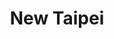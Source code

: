 ---
layout: place
title: "New Taipei"
permalink: /massachusetts/new-bedford/new-taipei.html
stateAbbr: MA
stateName: Massachusetts
cityName: New Bedford
seo:
  name: "New Taipei"
  type: Restaurant
  links: https://www.newtaipeima.com/
description: "New Taipei serves delicious sushi in New Bedford, Massachusetts. Try fresh Japanese dishes for a great dining experience. Available for takeout, delivery, lunch, and dinner."
place_id: ChIJ1b0kIrjj5IkR86xg3esw8Yk
photos:
  - name: >-
      places/ChIJ1b0kIrjj5IkR86xg3esw8Yk/photos/AeeoHcIsE6-ASYbP7txyuVQ9NL4e7-wtlEWyYKqOOP2_eh7OpiaxK_5Mpa55N2SEzljsJ7aXc5pgd0oWQGEZMFF5ZEI57OiJPu4KFBm9nMF4hKAjIc8YPuSWdT8tuMsPSsMoSD8n53UK_z0E5NqRqlPR1kGr64n6rHYspTbUPvogmOhUpOFfD2vQ3D46-6BeUA_SoZo8gaT6MXfovOCMDNAEr9KK0bMslrUVPYqqcBTuFU90jdv-o0E8eDT8v3skqZownOcZsA9ZVxyJV3OD8xCTS9YC89fKxQvWLHKgcmmrAhnYnMjO89nRxflyFToDbErsCbmNUOUPh89OckOVd0071EbiHifNaOEPU0pTb-WHPAr6rl6kFTOEFlEbGjh9vyn3Nmtt3lER3JqwsMN2CVayq9YraPr5Ak-avJKSBMD_q-OdHxk
    widthPx: 4032
    heightPx: 2268
    authorAttributions:
      - displayName: Thomas Anger
        uri: https://maps.google.com/maps/contrib/118103762377533023963
        photoUri: >-
          https://lh3.googleusercontent.com/a-/ALV-UjUmXEXM09BrYo6hX-iBWBrbzHs2eKz6IqTq0T7cUMOsf37m5Z2Q6A=s100-p-k-no-mo
    flagContentUri: >-
      https://www.google.com/local/imagery/report/?cb_client=maps_api_places.places_api&image_key=!1e10!2sCIHM0ogKEICAgICu6bGlzQE&hl=en-US
    googleMapsUri: >-
      https://www.google.com/maps/place//data=!3m4!1e2!3m2!1sCIHM0ogKEICAgICu6bGlzQE!2e10!4m2!3m1!1s0x89e4e3b82224bdd5:0x89f130ebdd60acf3
  - name: >-
      places/ChIJ1b0kIrjj5IkR86xg3esw8Yk/photos/AeeoHcLH98xfg31XkeLk9y1TqhyTp2ARWXyvMmNQAL6we2oCPI29RZw97NvewxTMdBTLi-F_HjWPQpqeKtAKMzLFCHcLUde7CH7n_fY7RWEUjkdQMiRaYcVzyFioFWsoHGScgG7Kgt28s2YF9OXXJB1Uw-EDhRj7wQMJnlZVvRlOcOz0KddRRIXbdSUbeeaBBCwOxyWLueDQ3kit_WEsYLqqYd1JtHPASn5M63d7dGy9NKgECg36y9q4YApuiPaMhoyMqdIklDOa6WX82CHGL2P9O78aBE1S_GjmVOHP1sXHI5byTrgpek9kI3YW3lmGmDUrgIGATIR3jVBnPtQzKV3IsFfF6vYTXAtbeuYPI5IfZJL7Pr4lEiD4xNIp9Jg1Gzg7NikZLLDPlNvx6xk5Yesqh_YHqSP8xLLPB3J0oBptLpKoraMU
    widthPx: 3264
    heightPx: 2448
    authorAttributions:
      - displayName: Taylor Nguyen
        uri: https://maps.google.com/maps/contrib/100865650654383704933
        photoUri: >-
          https://lh3.googleusercontent.com/a/ACg8ocLEJRexNOsTnO-t_7A0jQ5JF9P45FJMkZhsyhljE53qBTsyAFM=s100-p-k-no-mo
    flagContentUri: >-
      https://www.google.com/local/imagery/report/?cb_client=maps_api_places.places_api&image_key=!1e10!2sCIHM0ogKEICAgIC4vrydiwE&hl=en-US
    googleMapsUri: >-
      https://www.google.com/maps/place//data=!3m4!1e2!3m2!1sCIHM0ogKEICAgIC4vrydiwE!2e10!4m2!3m1!1s0x89e4e3b82224bdd5:0x89f130ebdd60acf3
  - name: >-
      places/ChIJ1b0kIrjj5IkR86xg3esw8Yk/photos/AeeoHcKhr5nzcIrM5PnMVMD6Gq-aL34JAHW_Bul2mPpvFQ__nYJtMrfjlabiYAu-zehpymrRF1PhsOHU_2LXObTpuaKQR43Dk4KbcrKAOLW0y9be0x7lHsmv2DZKchuGJhTg5_S23HOMsBAjpnk-soYN9OmF6M90QIc0oANxrbGKo127nYYbfpWyetVlkD8gLMzRZPZL0YjLZ2dYwfziSgcbUg7jL7b6VUfbz1FWcPyWqQMgG7NQaqD0hvNnHGGKvU1f2jjd5-ziN0IZRtkHUHqj_w6lIpKP098DgH4sXHKncykacU4kcZEJhWWGUlhtyTlxHnesxa8Arh_dmT24LzpgkUzf62TBbuA89daXKMDoTaFO9SDtlcKzssDZu0-rkV-01nibHUxQGu2gfH1Hm0KpeO4Ffd8C6yBvJv0nvC3ncSL98Q
    widthPx: 3024
    heightPx: 4032
    authorAttributions:
      - displayName: Javier Rosa
        uri: https://maps.google.com/maps/contrib/100664164076294368858
        photoUri: >-
          https://lh3.googleusercontent.com/a-/ALV-UjXQskbE5T9mDdj5lXNbojVyZotMNlDrmRnX5UkLjXdYpTdI1Jn9=s100-p-k-no-mo
    flagContentUri: >-
      https://www.google.com/local/imagery/report/?cb_client=maps_api_places.places_api&image_key=!1e10!2sCIHM0ogKEICAgICjvbmSNg&hl=en-US
    googleMapsUri: >-
      https://www.google.com/maps/place//data=!3m4!1e2!3m2!1sCIHM0ogKEICAgICjvbmSNg!2e10!4m2!3m1!1s0x89e4e3b82224bdd5:0x89f130ebdd60acf3
  - name: >-
      places/ChIJ1b0kIrjj5IkR86xg3esw8Yk/photos/AeeoHcKzeP9z9XrqVmPzdSpQpCywO7mfnTzf5GZRf1jyemGF8hxaYqKbNVQYZXjgANVfrg-bBd64Ls_PYd0Q8giO3SWbV79LrYA9FByS3aSFfAxOcCr6ch8kOBjVdmt7ojLzDk2i2XrIA5pmB25nMQlev3W3Xc0LvNs0AZpbvVHIohh6UE2D3bKUdYBFBUoINv0AW9tKZ3JRbj11gnZeCWruI5sDDmXG13sgw4-XM7n7GVeOM8AYfbKAXQmBPK5cKNEibkQ80-KJS-u5rOLcuVXVJN2952WySoc2rI39dAeZX_CzMy3N2X-zlSbxbvmnzwVHPq4pCVtfTmyh-cCDo59oWPGeSdCA37-yGaq7Qy75VTWNSdaaSRc14YDzpvlfUxgYSWVMSP2SP6xwns_ikIgFEekwYzcqU-R2Lk9gi3niOlw3heGf
    widthPx: 1267
    heightPx: 1280
    authorAttributions:
      - displayName: Kim Nunes
        uri: https://maps.google.com/maps/contrib/115220591528018577454
        photoUri: >-
          https://lh3.googleusercontent.com/a-/ALV-UjVi_OtKC6xHrHafV6HeR6ek10rkDhZGqPm6gzf3gVEWrCABlm-Zlg=s100-p-k-no-mo
    flagContentUri: >-
      https://www.google.com/local/imagery/report/?cb_client=maps_api_places.places_api&image_key=!1e10!2sCIHM0ogKEICAgICOyoOY7gE&hl=en-US
    googleMapsUri: >-
      https://www.google.com/maps/place//data=!3m4!1e2!3m2!1sCIHM0ogKEICAgICOyoOY7gE!2e10!4m2!3m1!1s0x89e4e3b82224bdd5:0x89f130ebdd60acf3
  - name: >-
      places/ChIJ1b0kIrjj5IkR86xg3esw8Yk/photos/AeeoHcK60o-dferbuhFLK0bgCsFMj8FYLlMVUXvtCLURzCr5E6t7LqL87h4TjuwZwjPKAIQp5j795053PQxqfe6GNckBpLIkOBJaTKLwMIWOMOkHl53s9hq02T3qongVZxLuOKPfk17IHSzWwrBJrDT_AGWzzQJ8NH0r5wXIa7ckl0r9Kwvzm_OOD0A-bwqXWXHMyzclTqrx2LUXj2fblTMNMc42AMQWkLJtbBjbsOV1vBy2aD2dvostS0bK8S3VcMJ6NrbjL6kEK5rQXos95jwAtHMPZYD1nBtB_yqKtALOLvXM8VORP0kAOr6Y5H3ZHU6SfrIKZP4pnKE5EKEfsnBpQNEVKf1QxggQMhCNR5Y_qMeijyWZmim-cuYpA-fwFG8hGM0-2d5xqTJVwqwQLpr82GJK5dOZTJcG2umjyJKXkAtLW1AI
    widthPx: 3024
    heightPx: 4032
    authorAttributions:
      - displayName: Ryan Lemmer
        uri: https://maps.google.com/maps/contrib/102540252199753355304
        photoUri: >-
          https://lh3.googleusercontent.com/a-/ALV-UjUjhwghRczPUdBzRM7pqwDoMX_aQoTmUGZQ8qg04DLSUlEiWdpX=s100-p-k-no-mo
    flagContentUri: >-
      https://www.google.com/local/imagery/report/?cb_client=maps_api_places.places_api&image_key=!1e10!2sCIHM0ogKEICAgIDEuN2vnQE&hl=en-US
    googleMapsUri: >-
      https://www.google.com/maps/place//data=!3m4!1e2!3m2!1sCIHM0ogKEICAgIDEuN2vnQE!2e10!4m2!3m1!1s0x89e4e3b82224bdd5:0x89f130ebdd60acf3
  - name: >-
      places/ChIJ1b0kIrjj5IkR86xg3esw8Yk/photos/AeeoHcJq_zQ9fm6UdjSZattCx0CKD4N6N6uzS9r421sKONej6YRwXp0cAjulWGoiTlhkcmFat69wtabWNrPuG_Oz_Pdcl92pCXbfUv_yL8kvruZrtegAtmxiiP4JS4sdlMsF6NSH4K7VBvpgg7DN4XAXEbjLQlkIFGr4jBOYBzIpMtNqLW_QBnKpcN_kB6OyT62j6W_TgDWq8x1UNzYI7iKUeZL1T0sBCTZT3XeBuLrpJD6853knVKtAJ0tCgVWDMNpA0xXm11SG9qwWj14exBN2UFl4M57oaSTl-DD3dQVBvquflyqguV5fIetHMqgZHol6AzG6JxgYWrza1KL4ceOKXz3dK_5qxF2t3BkRY0Y_dkNfKHndKz7Xd6VN4tTbPOHOf8gsvKYWDSjyMgb1zO2MWJEF6RPt7koTz2Wzhh2ub2umEZQ
    widthPx: 3112
    heightPx: 2333
    authorAttributions:
      - displayName: Taylor Nguyen
        uri: https://maps.google.com/maps/contrib/100865650654383704933
        photoUri: >-
          https://lh3.googleusercontent.com/a/ACg8ocLEJRexNOsTnO-t_7A0jQ5JF9P45FJMkZhsyhljE53qBTsyAFM=s100-p-k-no-mo
    flagContentUri: >-
      https://www.google.com/local/imagery/report/?cb_client=maps_api_places.places_api&image_key=!1e10!2sCIHM0ogKEICAgIC4vsz_2QE&hl=en-US
    googleMapsUri: >-
      https://www.google.com/maps/place//data=!3m4!1e2!3m2!1sCIHM0ogKEICAgIC4vsz_2QE!2e10!4m2!3m1!1s0x89e4e3b82224bdd5:0x89f130ebdd60acf3
  - name: >-
      places/ChIJ1b0kIrjj5IkR86xg3esw8Yk/photos/AeeoHcKu2nGufZQ8ahEDoODIakWYUUNm6qGD75cZcLtdYogAICXb0RSPzS0080Y0w8TDBuIjLn5AH5W9REaU4nH80zpf4LLpQRZ4w-qg9s525I9XB8AqwoKqDacPEogoeYLzrl7kJxJHOwyndgaLymgkHO-qBZJybXY18AbnMa2NQYdqmVwIo-GKHomayP2Q6Anqx2XgGO3xMSVnF3GRSzI862LgokfIwtMc5Ox9IN7omime9JMSzkdzaiGSkZuPJlV1GTrlrT533TlJBYWa1CyvEq4ZjKwrad4ES83yUJ9yWzkIqzZF9ztLId-vE6hxuUj5WfGjz9gLfDmOl90tfkPjvfOSzRltIE618mctlRrnSj3CHSEWJ6L75AlHtA3OfAsaDWVD8cstyEYhYzsyxUvQgxmhTTH5jOgqjLOM9hvu6dw
    widthPx: 3024
    heightPx: 4032
    authorAttributions:
      - displayName: Jessenia Santos
        uri: https://maps.google.com/maps/contrib/117409196115697713516
        photoUri: >-
          https://lh3.googleusercontent.com/a/ACg8ocKVKwmLIncMjFdYBnIhuSq01cUwPmnfL0ndw_2LMK9fekxXOA=s100-p-k-no-mo
    flagContentUri: >-
      https://www.google.com/local/imagery/report/?cb_client=maps_api_places.places_api&image_key=!1e10!2sCIHM0ogKEICAgIDb47PBeg&hl=en-US
    googleMapsUri: >-
      https://www.google.com/maps/place//data=!3m4!1e2!3m2!1sCIHM0ogKEICAgIDb47PBeg!2e10!4m2!3m1!1s0x89e4e3b82224bdd5:0x89f130ebdd60acf3
  - name: >-
      places/ChIJ1b0kIrjj5IkR86xg3esw8Yk/photos/AeeoHcIJVt7AlrFuGpejSSHvuMkaA2RGrgGCGpbcB6a8yTqVlq5ZONAwXJ-kxy1-3jspsWL_xaNnAKndzV8egL6T6Q8lBwavDehyGMjNeSitX7m5JOPUqo7IPxtEPnb7JId9v0tYLqZfuHEHPPgKrMh_uOnxBZlqv9y7yIKw0rPjuiEO_krOYeuEwNbhVECJ2aN19__Zzu2S10mu_oD-XTyX2-lF5EfC3UgyDmjzuEiywZnoqh9-qHx3AQWXlL-8i6xCgyWbRh2r_R024Buev_hZ06JguVgHQn43GOSlEX7nwjD7NXG76t4iVEnLRw79d65C3yjWwDkaAfZJ43wVyAO0mswTAaD98J8TU05JCD584JQi-6ADHrFGDJ1NDdAAeFutsLoE-xrtxJtAxjnxpfIOhZKHpkVoTb29LwICQ4B-XPxOzg
    widthPx: 4800
    heightPx: 2700
    authorAttributions:
      - displayName: Cynthia Costa
        uri: https://maps.google.com/maps/contrib/100821171533174422191
        photoUri: >-
          https://lh3.googleusercontent.com/a-/ALV-UjXw7EotxPyg4IvPxOHur7535oGAnZzs2kegxFf3rOINXCIOsaITTg=s100-p-k-no-mo
    flagContentUri: >-
      https://www.google.com/local/imagery/report/?cb_client=maps_api_places.places_api&image_key=!1e10!2sCIHM0ogKEICAgICk4N_WXg&hl=en-US
    googleMapsUri: >-
      https://www.google.com/maps/place//data=!3m4!1e2!3m2!1sCIHM0ogKEICAgICk4N_WXg!2e10!4m2!3m1!1s0x89e4e3b82224bdd5:0x89f130ebdd60acf3
  - name: >-
      places/ChIJ1b0kIrjj5IkR86xg3esw8Yk/photos/AeeoHcICZ2GCQlDvIgStm3BbubI1p2h8Rz9eF5gEFMTlsUygG7Cex4rdS-yoQ6Q1T8lZRM_xhoMuTAkPA4iK9DrD-OwS7c0nvxMm4QqLzl4vVVflyAwpLUH6XYLv0IGaDMJz-TthUWkdIjyeDUOQi51hrrk_hu9aWhx7Ay62oWu2v9yxNKVpsbLWxZNtxTKR8QKJNcn_LS53p_A4MwH1yFdtDT7hwHWi-3npcLpyR8DLSp2A7c9kSyOGF1wWC9-6qXlJx6OZY804RkCk_tiRipDUrYiVV8XFaJ0IhyWsSlxZnWpLExdiedc4TC7xrr4NDFZPrCqROhwPRI3O1XIDmiJSFbDnZQKs_qRLzbV6CAn3QhDFlMqx3qre_sWRhEB9I6P4-iTxPM6yAuIR9SldXnqoOf2Na8l5Q1Z-9mHfgMVINOhkkaI2
    widthPx: 2992
    heightPx: 4000
    authorAttributions:
      - displayName: Jess Rayner
        uri: https://maps.google.com/maps/contrib/109757689116798725367
        photoUri: >-
          https://lh3.googleusercontent.com/a-/ALV-UjWtfyFP1__3CG5q7qL2QbZBQJ0naL7kSsGlZkEBSgJ9r9hLEjcm=s100-p-k-no-mo
    flagContentUri: >-
      https://www.google.com/local/imagery/report/?cb_client=maps_api_places.places_api&image_key=!1e10!2sCIHM0ogKEICAgIDEo7Kc3wE&hl=en-US
    googleMapsUri: >-
      https://www.google.com/maps/place//data=!3m4!1e2!3m2!1sCIHM0ogKEICAgIDEo7Kc3wE!2e10!4m2!3m1!1s0x89e4e3b82224bdd5:0x89f130ebdd60acf3
  - name: >-
      places/ChIJ1b0kIrjj5IkR86xg3esw8Yk/photos/AeeoHcKKyJPejJNyA3CVlL-2bNW2RIzoU4gqnLskH7NnWqZQDv1z-3yW8L-ls8WQXxVX79ZxoJQ25b2IpuTXWZjOE8wEGgeOwMDx6pV_x8ac3Pz4EbkZnjnR2zChvVug5B9gQODibsbQy20qIPhcu4kYPXott0sfJRaatqbU12x4Z03F4lFlPRFR-NUzovpwJ1tIbGzrPCjvTaIZs5Fi7lS6OiYhUFQc7ShoZc-CjW-3i783GqZ_rG9WFEBTB2WoQIe-BDlvsk1qiHsWZa4MVcG9jplE9GZQaG8nwxmDXv2JVJAMPOOQMnnY40W_zQDIkapQY22lny2rSQNVjzLBaf-BaAA8y91F-AWm15zoNJqmupY4DkdhOtmConzjGu2y_warxWk46cOnXtfOdLMWRiJKXDyQu0Q4E5hxq52eP34MwH9ch5sP
    widthPx: 3024
    heightPx: 4032
    authorAttributions:
      - displayName: Heather Marshall
        uri: https://maps.google.com/maps/contrib/102437505940410637610
        photoUri: >-
          https://lh3.googleusercontent.com/a-/ALV-UjW473qgVoUMVCgEToorfykzEhOfmbVSJOUWyThMOajvtZVxh5bHSg=s100-p-k-no-mo
    flagContentUri: >-
      https://www.google.com/local/imagery/report/?cb_client=maps_api_places.places_api&image_key=!1e10!2sCIHM0ogKEICAgICcs_TH3QE&hl=en-US
    googleMapsUri: >-
      https://www.google.com/maps/place//data=!3m4!1e2!3m2!1sCIHM0ogKEICAgICcs_TH3QE!2e10!4m2!3m1!1s0x89e4e3b82224bdd5:0x89f130ebdd60acf3
address: 37 Rockdale Ave, New Bedford, MA 02740, USA
street: 37 Rockdale Ave
city: New Bedford
state: MA
zip: '02740'
country: USA
neighborhood: null
latitude: '41.614055'
longitude: '-70.932016'
accessibility_options:
  wheelchairAccessibleParking: true
  wheelchairAccessibleEntrance: true
  wheelchairAccessibleSeating: true
business_status: OPERATIONAL
name: New Taipei
google_maps_links:
  directionsUri: >-
    https://www.google.com/maps/dir//''/data=!4m7!4m6!1m1!4e2!1m2!1m1!1s0x89e4e3b82224bdd5:0x89f130ebdd60acf3!3e0
  placeUri: https://maps.google.com/?cid=9939779642172943603
  writeAReviewUri: >-
    https://www.google.com/maps/place//data=!4m3!3m2!1s0x89e4e3b82224bdd5:0x89f130ebdd60acf3!12e1
  reviewsUri: >-
    https://www.google.com/maps/place//data=!4m4!3m3!1s0x89e4e3b82224bdd5:0x89f130ebdd60acf3!9m1!1b1
  photosUri: >-
    https://www.google.com/maps/place//data=!4m3!3m2!1s0x89e4e3b82224bdd5:0x89f130ebdd60acf3!10e5
primary_type: Restaurant
opening_hours:
  regular: null
  current: null
secondary_opening_hours:
  regular:
    weekdayDescriptions: null
    type: null
  current:
    weekdayDescriptions: null
    type: null
phone: (508) 990-2631
price_level: PRICE_LEVEL_MODERATE
price_range: $10 &ndash; $20
rating: '4.4'
rating_count: 247
website: https://www.newtaipeima.com/
reviews:
  - name: >-
      places/ChIJ1b0kIrjj5IkR86xg3esw8Yk/reviews/ChdDSUhNMG9nS0VJQ0FnSURiNDdQQjJnRRAB
    relativePublishTimeDescription: 8 months ago
    rating: 5
    text:
      text: >-
        Just ordered from here for the 1st time and the food was AMAZING. Got
        chicken fingers, crab rangoons and fries and the crab rangoons are the
        best I’ve ever had, delivery was quick  too ! I literally never leave
        google reviews but it was so good I wanna give them the credit they
        deserve🤣
      languageCode: en
    originalText:
      text: >-
        Just ordered from here for the 1st time and the food was AMAZING. Got
        chicken fingers, crab rangoons and fries and the crab rangoons are the
        best I’ve ever had, delivery was quick  too ! I literally never leave
        google reviews but it was so good I wanna give them the credit they
        deserve🤣
      languageCode: en
    authorAttribution:
      displayName: Jessenia Santos
      uri: https://www.google.com/maps/contrib/117409196115697713516/reviews
      photoUri: >-
        https://lh3.googleusercontent.com/a/ACg8ocKVKwmLIncMjFdYBnIhuSq01cUwPmnfL0ndw_2LMK9fekxXOA=s128-c0x00000000-cc-rp-mo
    publishTime: '2024-08-09T01:10:24.693261Z'
    flagContentUri: >-
      https://www.google.com/local/review/rap/report?postId=ChdDSUhNMG9nS0VJQ0FnSURiNDdQQjJnRRAB&d=17924085&t=1
    googleMapsUri: >-
      https://www.google.com/maps/reviews/data=!4m6!14m5!1m4!2m3!1sChdDSUhNMG9nS0VJQ0FnSURiNDdQQjJnRRAB!2m1!1s0x89e4e3b82224bdd5:0x89f130ebdd60acf3
  - name: >-
      places/ChIJ1b0kIrjj5IkR86xg3esw8Yk/reviews/ChdDSUhNMG9nS0VJQ0FnSUNQbEphR2pnRRAB
    relativePublishTimeDescription: 4 months ago
    rating: 5
    text:
      text: >-
        Got lunch here for the first time for take out, the food was good
        everything was hot and tasted fresh. The lady at the counter was nice
        and I even got a smile which is rare these days. I'd go back 👍🏼
      languageCode: en
    originalText:
      text: >-
        Got lunch here for the first time for take out, the food was good
        everything was hot and tasted fresh. The lady at the counter was nice
        and I even got a smile which is rare these days. I'd go back 👍🏼
      languageCode: en
    authorAttribution:
      displayName: Jon
      uri: https://www.google.com/maps/contrib/101830086710564710357/reviews
      photoUri: >-
        https://lh3.googleusercontent.com/a/ACg8ocKiGSu_BWxmgGHdDOmbqfMIkhZ10uovsEfBTYuEXkx0u9Ou=s128-c0x00000000-cc-rp-mo
    publishTime: '2024-11-21T19:17:53.677133Z'
    flagContentUri: >-
      https://www.google.com/local/review/rap/report?postId=ChdDSUhNMG9nS0VJQ0FnSUNQbEphR2pnRRAB&d=17924085&t=1
    googleMapsUri: >-
      https://www.google.com/maps/reviews/data=!4m6!14m5!1m4!2m3!1sChdDSUhNMG9nS0VJQ0FnSUNQbEphR2pnRRAB!2m1!1s0x89e4e3b82224bdd5:0x89f130ebdd60acf3
  - name: >-
      places/ChIJ1b0kIrjj5IkR86xg3esw8Yk/reviews/ChZDSUhNMG9nS0VJQ0FnTURBanRDT0l3EAE
    relativePublishTimeDescription: 2 months ago
    rating: 5
    text:
      text: >-
        absolutely amazing food both chinese & japanese ~ especially the sushi —
        we order almost every week !
      languageCode: en
    originalText:
      text: >-
        absolutely amazing food both chinese & japanese ~ especially the sushi —
        we order almost every week !
      languageCode: en
    authorAttribution:
      displayName: J R
      uri: https://www.google.com/maps/contrib/116234382450852216479/reviews
      photoUri: >-
        https://lh3.googleusercontent.com/a/ACg8ocJyQh_HSvx-h-pFzwjJUq_ruZAbOSYt_3KKGN4sEeVd2HGIJYK6=s128-c0x00000000-cc-rp-mo
    publishTime: '2025-02-08T23:49:24.582088Z'
    flagContentUri: >-
      https://www.google.com/local/review/rap/report?postId=ChZDSUhNMG9nS0VJQ0FnTURBanRDT0l3EAE&d=17924085&t=1
    googleMapsUri: >-
      https://www.google.com/maps/reviews/data=!4m6!14m5!1m4!2m3!1sChZDSUhNMG9nS0VJQ0FnTURBanRDT0l3EAE!2m1!1s0x89e4e3b82224bdd5:0x89f130ebdd60acf3
  - name: >-
      places/ChIJ1b0kIrjj5IkR86xg3esw8Yk/reviews/ChZDSUhNMG9nS0VJQ0FnSUN1aEpUVkNBEAE
    relativePublishTimeDescription: 2 years ago
    rating: 5
    text:
      text: >-
        Love new tai pei, I have never had a bad experience here. We always
        order a ton of sushi, probably $150 worth two times a month. The
        presentation is gorgeous, I’m very confident when I order sushi for my
        guests. I order other food too, typical Chinese stuff and it’s always
        amazing. I’m attaching a photo, unfortunately we already ate a bunch of
        it before the photo but notice he heart shaped sushi!!  These people are
        amazing. Of note, they did screw up an order a few weeks ago, sent white
        rice vs portal fried rice but they corrected it with a smile . I don’t
        understand the bad reviews on here, anyway love love love new tai pai,
        it’s our go to!
      languageCode: en
    originalText:
      text: >-
        Love new tai pei, I have never had a bad experience here. We always
        order a ton of sushi, probably $150 worth two times a month. The
        presentation is gorgeous, I’m very confident when I order sushi for my
        guests. I order other food too, typical Chinese stuff and it’s always
        amazing. I’m attaching a photo, unfortunately we already ate a bunch of
        it before the photo but notice he heart shaped sushi!!  These people are
        amazing. Of note, they did screw up an order a few weeks ago, sent white
        rice vs portal fried rice but they corrected it with a smile . I don’t
        understand the bad reviews on here, anyway love love love new tai pai,
        it’s our go to!
      languageCode: en
    authorAttribution:
      displayName: rachel rockwood
      uri: https://www.google.com/maps/contrib/112995068907231677331/reviews
      photoUri: >-
        https://lh3.googleusercontent.com/a-/ALV-UjWHh85XneC_d8yDcnwiRdWL_KFoxhHQWjgf1n3MUR6tw-VKXJJ61w=s128-c0x00000000-cc-rp-mo-ba4
    publishTime: '2022-07-20T23:40:37.731203Z'
    flagContentUri: >-
      https://www.google.com/local/review/rap/report?postId=ChZDSUhNMG9nS0VJQ0FnSUN1aEpUVkNBEAE&d=17924085&t=1
    googleMapsUri: >-
      https://www.google.com/maps/reviews/data=!4m6!14m5!1m4!2m3!1sChZDSUhNMG9nS0VJQ0FnSUN1aEpUVkNBEAE!2m1!1s0x89e4e3b82224bdd5:0x89f130ebdd60acf3
  - name: >-
      places/ChIJ1b0kIrjj5IkR86xg3esw8Yk/reviews/ChZDSUhNMG9nS0VJQ0FnSUNPMDc2ZGVREAE
    relativePublishTimeDescription: 3 months ago
    rating: 5
    text:
      text: >-
        I have been in this restaurant for 6 years,  5 stars the best sushi bolt
        in the south cost
      languageCode: en
    originalText:
      text: >-
        I have been in this restaurant for 6 years,  5 stars the best sushi bolt
        in the south cost
      languageCode: en
    authorAttribution:
      displayName: filipe Reinoso
      uri: https://www.google.com/maps/contrib/110890877081111543440/reviews
      photoUri: >-
        https://lh3.googleusercontent.com/a/ACg8ocLj21LW2a8oBeBBjFTQF_XzB-xCQV031m50nZT5Ju5RZacI=s128-c0x00000000-cc-rp-mo-ba3
    publishTime: '2024-12-24T01:07:50.483442Z'
    flagContentUri: >-
      https://www.google.com/local/review/rap/report?postId=ChZDSUhNMG9nS0VJQ0FnSUNPMDc2ZGVREAE&d=17924085&t=1
    googleMapsUri: >-
      https://www.google.com/maps/reviews/data=!4m6!14m5!1m4!2m3!1sChZDSUhNMG9nS0VJQ0FnSUNPMDc2ZGVREAE!2m1!1s0x89e4e3b82224bdd5:0x89f130ebdd60acf3
parking_options:
  freeParkingLot: true
  freeStreetParking: true
  valetParking: false
payment_options:
  acceptsCreditCards: true
  acceptsDebitCards: true
  acceptsCashOnly: false
  acceptsNfc: true
allow_dogs: null
curbside_pickup: null
delivery: true
dine_in: true
good_for_children: true
good_for_groups: true
good_for_sports: false
live_music: false
menu_for_children: true
outdoor_seating: false
reservable: true
restroom: true
serves_beer: true
serves_breakfast: false
serves_brunch: false
serves_cocktails: null
serves_coffee: false
serves_dinner: true
serves_dessert: true
serves_lunch: true
serves_vegetarian_food: true
serves_wine: null
takeout: true
summary: null

---